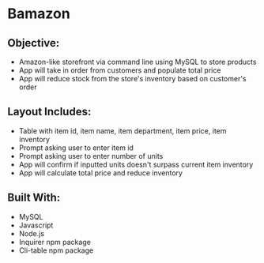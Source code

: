 # Bamazon

## Objective:
- Amazon-like storefront via command line using MySQL to store products
- App will take in order from customers and populate total price
- App will reduce stock from the store's inventory based on customer's order

## Layout Includes:
- Table with item id, item name, item department, item price, item inventory
- Prompt asking user to enter item id
- Prompt asking user to enter number of units
- App will confirm if inputted units doesn't surpass current item inventory
- App will calculate total price and reduce inventory

## Built With:
- MySQL 
- Javascript
- Node.js
- Inquirer npm package
- Cli-table npm package